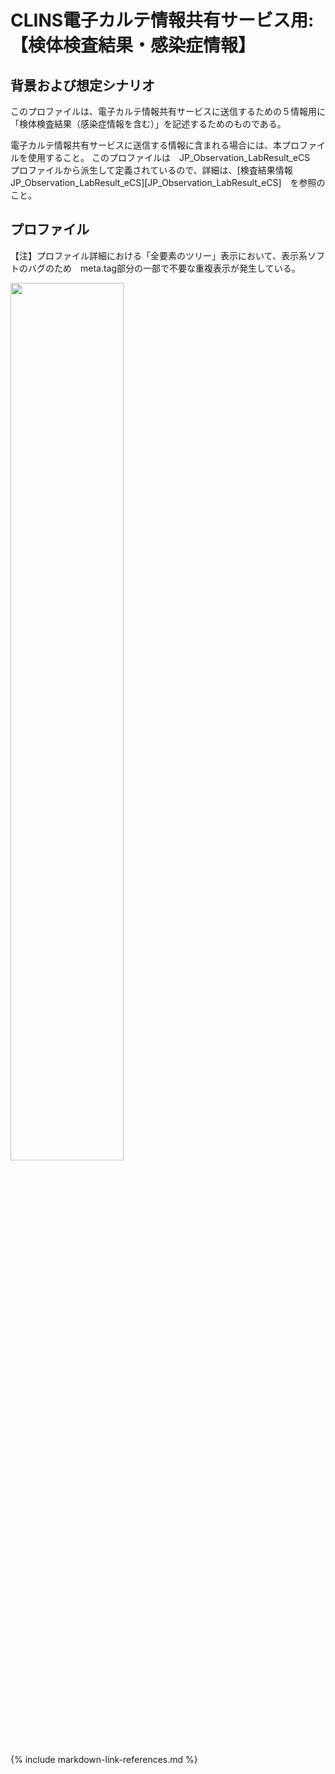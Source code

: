 
# CLINS電子カルテ情報共有サービス用: 【検体検査結果・感染症情報】

## 背景および想定シナリオ
このプロファイルは、電子カルテ情報共有サービスに送信するための５情報用に「検体検査結果（感染症情報を含む）」を記述するためのものである。


電子カルテ情報共有サービスに送信する情報に含まれる場合には、本プロファイルを使用すること。
このプロファイルは　JP_Observation_LabResult_eCS　プロファイルから派生して定義されているので、詳細は、[検査結果情報　JP_Observation_LabResult_eCS][JP_Observation_LabResult_eCS]　を参照のこと。


## プロファイル

【注】プロファイル詳細における「全要素のツリー」表示において、表示系ソフトのバグのため　meta.tag部分の一部で不要な重複表示が発生している。<br>

<img src="chouhukuNote.png" width="60%">

{% include markdown-link-references.md %}